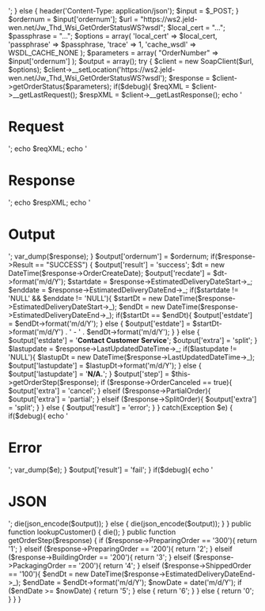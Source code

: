 <?php

ini_set('soap.wsdl_cache_enabled', '0'); 
ini_set('soap.wsdl_cache_ttl', '0'); 

defined('_JEXEC') or die;
require_once JPATH_COMPONENT.'/controller.php';

class Jw_lookupControllerStatus extends Jw_lookupController
{

	public function lookupOrder()
	{
		$debug = (isset($_GET["debug"]) && $_GET['debug'] == 'true' ) ? true : false;

		if ($debug) {
			ini_set("display_errors", 1);
			$input = $_GET;
			echo '<pre>';
		} else {
			header('Content-Type: application/json');
			$input = $_POST;
		}

		$ordernum = $input['ordernum'];

		$url = "https://ws2.jeld-wen.net/Jw_Thd_Wsi_GetOrderStatusWS?wsdl";
		$local_cert = "...";
		$passphrase = "...";
		$options = array(
			'local_cert' => $local_cert,
			'passphrase' => $passphrase,
			'trace' => 1,
			'cache_wsdl' => WSDL_CACHE_NONE 
		);
		
		$parameters = array(
			"OrderNumber" => $input['ordernum']
		);

		$output = array();

		try {
			$client = new SoapClient($url, $options);
			$client->__setLocation('https://ws2.jeld-wen.net/Jw_Thd_Wsi_GetOrderStatusWS?wsdl');
			$response = $client->getOrderStatus($parameters);

			if($debug){
				$reqXML = $client->__getLastRequest();
				$respXML = $client->__getLastResponse();
				echo '<h1>Request</h1>';
				echo $reqXML;
				echo '<h1>Response</h1>';
				echo $respXML;
				echo '<h1>Output</h1>';
				var_dump($response);
			}
			
			$output['ordernum'] = $ordernum;
			if($response->Result == "SUCCESS") {
				$output['result'] = 'success';
				$dt = new DateTime($response->OrderCreateDate);
				$output['recdate'] = $dt->format('m/d/Y');

				$startdate = $response->EstimatedDeliveryDateStart->_;
				$enddate = $response->EstimatedDeliveryDateEnd->_;

				if($startdate != 'NULL' && $enddate != 'NULL'){
					$startDt = new DateTime($response->EstimatedDeliveryDateStart->_);
					$endDt = new DateTime($response->EstimatedDeliveryDateEnd->_);
					if($startDt == $endDt){
						$output['estdate'] = $endDt->format('m/d/Y');
					} else {
						$output['estdate'] = $startDt->format('m/d/Y') . ' - ' . $endDt->format('m/d/Y');
					}
				} else {
					$output['estdate'] = '<b class="error">Contact Customer Service</b>';
					$output['extra'] = 'split';
				}

				$lastupdate = $response->LastUpdatedDateTime->_;
				if($lastupdate != 'NULL'){
					$lastupDt = new DateTime($response->LastUpdatedDateTime->_);
					$output['lastupdate'] = $lastupDt->format('m/d/Y');
				} else {
					$output['lastupdate'] = '<b>N/A.</b>';
				}

				$output['step'] = $this->getOrderStep($response);
			
				if ($response->OrderCanceled == true){
					$output['extra'] = 'cancel';
				} elseif ($response->PartialOrder){
					$output['extra'] = 'partial';
				} elseif ($response->SplitOrder){
					$output['extra'] = 'split';
				}

			} else {
				$output['result'] = 'error';
			}
		} catch(Exception $e) {
			if($debug){
				echo '<h1>Error</h1>';
				var_dump($e);
			}
			$output['result'] = 'fail';
		}

		if($debug){
			echo '<h1>JSON</h1>';
			die(json_encode($output));
		} else {
			die(json_encode($output));
		}
	}

	public function lookupCustomer()
	{
		die();
	}

	public function getOrderStep($response) {
		if ($response->PreparingOrder == '300'){
			return '1';
		} elseif ($response->PreparingOrder == '200'){
			return '2';
		} elseif ($response->BuildingOrder == '200'){
			return '3';
		} elseif ($response->PackagingOrder == '200'){
			return '4';
		} elseif ($response->ShippedOrder == '100'){
			$endDt = new DateTime($response->EstimatedDeliveryDateEnd->_);
			$endDate = $endDt->format('m/d/Y');
			$nowDate = date('m/d/Y');
			if ($endDate >= $nowDate) {
				return '5';
			} else {
				return '6';
			}
		} else {
			return '0';
		}
	}

}

